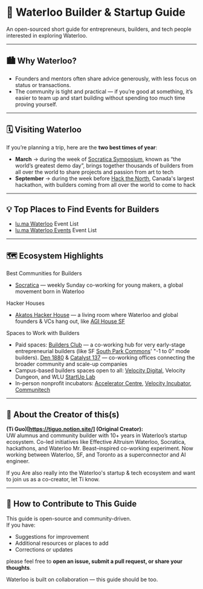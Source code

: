 # 🌟 Waterloo Builder & Startup Guide

An open-sourced short guide for entrepreneurs, builders, and tech people interested in exploring Waterloo.  

---

## 🏙️ Why Waterloo?

- Founders and mentors often share advice generously, with less focus on status or transactions.
- The community is tight and practical — if you’re good at something, it’s easier to team up and start building without spending too much time proving yourself.

---

## 🗓️ Visiting Waterloo

If you’re planning a trip, here are the **two best times of year**:  
- **March** → during the week of [Socratica Symposium](https://welcome.socratica.info/), known as “the world’s greatest demo day”, brings together thousands of builders from all over the world to share projects and passion from art to tech
- **September** → during the week before [Hack the North](https://hackthenorth.com/), Canada's largest hackathon, with builders coming from all over the world to come to hack

---
## 💡 Top Places to Find Events for Builders   

- [lu.ma Waterloo](https://lu.ma/waterloo_ca) Event List
- [lu.ma Waterloo Events](https://lu.ma/waterlooevents) Event List

---

## 🗺️ Ecosystem Highlights
Best Communities for Builders  
- [Socratica](https://www.socratica.info/) — weekly Sunday co-working for young makers, a global movement born in Waterloo  

Hacker Houses  
- [Akatos Hacker House](https://www.akatos.house/) — a living room where Waterloo and global founders & VCs hang out, like [AGI House SF](https://agihouse.ai/)  

Spaces to Work with Builders  
- Paid spaces: [Builders Club](https://buildersclub.ca/) — a co-working hub for very early-stage entrepreneurial builders (like SF [South Park Commons](https://www.southparkcommons.com/)' "-1 to 0" mode builders). [Den 1880](https://www.den1880.co/) & [Catalyst 137](https://catalyst-137.com/) — co-working offices connecting the broader community and scale-up companies  
- Campus-based builders spaces open to all: [Velocity Digital](https://www.velocityincubator.com/programs-events/student-spaces), Velocity Dungeon, and WLU [StartUp Lab](https://students.wlu.ca/work-leadership-and-volunteering/entrepreneurship)  
- In-person nonprofit incubators: [Accelerator Centre](https://www.acceleratorcentre.com/), [Velocity Incubator](https://www.velocityincubator.com/), [Communitech](http://www.communitech.ca/)  

---

## 👤 About the Creator of this(s)
**(Ti Guo)[https://tiguo.notion.site/] (Original Creator):**  
UW alumnus and community builder with 10+ years in Waterloo’s startup ecosystem. Co-led initiatives like Effective Altruism Waterloo, Socratica, hackathons, and Waterloo Mr. Beast–inspired co-working experiment.  Now working between Waterloo, SF, and Toronto as a superconnector and AI engineer.

If you Are also really into the Waterloo's startup & tech ecosystem and want to join us as a co-creator, let Ti know. 

---

## 🤝 How to Contribute to This Guide

This guide is open-source and community-driven.  
If you have:  
- Suggestions for improvement  
- Additional resources or places to add  
- Corrections or updates  

please feel free to **open an issue, submit a pull request, or share your thoughts**.  

Waterloo is built on collaboration — this guide should be too.  

